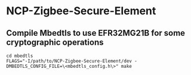 # NCP-Zigbee-Secure-Element

## Compile Mbedtls to use EFR32MG21B for some cryptographic operations
```
cd mbedtls
FLAGS="-I/path/to/NCP-Zigbee-Secure-Element/dev -DMBEDTLS_CONFIG_FILE=\<mbedtls_config.h\>" make
```

